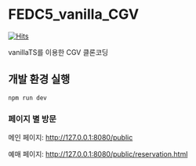 # FEDC5_vanilla_CGV

[![Hits](https://hits.seeyoufarm.com/api/count/incr/badge.svg?url=https%3A%2F%2Fgithub.com%2Fprgrms-web-devcourse%2FFEDC5_vanilla_CGV&count_bg=%2379C83D&title_bg=%23555555&icon=&icon_color=%23E7E7E7&title=hits&edge_flat=false)](https://hits.seeyoufarm.com)

vanillaTS를 이용한 CGV 클론코딩

## 개발 환경 실행

`npm run dev`

### 페이지 별 방문

메인 페이지: http://127.0.0.1:8080/public

예매 페이지: http://127.0.0.1:8080/public/reservation.html
